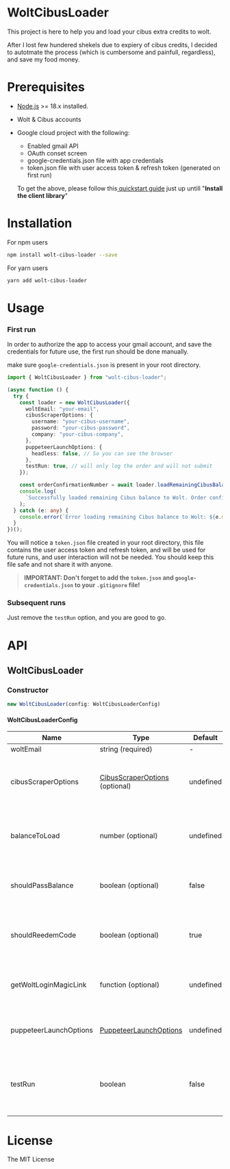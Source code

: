 # WoltCibusLoader

This project is here to help you and load your cibus extra credits to wolt.

After I lost few hundered shekels due to expiery of cibus credits, I decided to autotmate the process (which is cumbersome and painfull, regardless), and save my food money.

# Prerequisites

- [Node.js](https://nodejs.org) >= 18.x installed.
- Wolt & Cibus accounts
- Google cloud project with the following:

  - Enabled gmail API
  - OAuth conset screen
  - google-credentials.json file with app credentials
  - token.json file with user access token & refresh token (generated on first run)

  To get the above, please follow this[ quickstart guide](https://developers.google.com/gmail/api/quickstart/nodejs) just up untill "**Install the client library**"

# Installation

For npm users

```sh
npm install wolt-cibus-loader --save
```

For yarn users

```sh
yarn add wolt-cibus-loader
```

# Usage

### First run

In order to authorize the app to access your gmail account, and save the credentials for future use, the first run should be done manually.

make sure `google-credentials.json` is present in your root directory.

```ts
import { WoltCibusLoader } from "wolt-cibus-loader";

(async function () {
  try {
    const loader = new WoltCibusLoader({
      woltEmail: "your-email",
      cibusScraperOptions: {
        username: "your-cibus-username",
        password: "your-cibus-password",
        company: "your-cibus-company",
      },
      puppeteerLaunchOptions: {
        headless: false, // So you can see the browser
      },
      testRun: true, // will only log the order and will not submit
    });

    const orderConfirmationNumber = await loader.loadRemainingCibusBalanceToWolt();
    console.log(
      `Successfully loaded remaining Cibus balance to Wolt. Order confirmation number: ${orderConfirmationNumber}`
    );
  } catch (e: any) {
    console.error(`Error loading remaining Cibus balance to Wolt: ${e.message}`);
  }
})();
```

You will notice a `token.json` file created in your root directory, this file contains the user access token and refresh token, and will be used for future runs, and user interaction will not be needed.
You should keep this file safe and not share it with anyone.

> **IMPORTANT: Don't forget to add the `token.json` and `google-credentials.json` to your `.gitignore` file!**

### Subsequent runs

Just remove the `testRun` option, and you are good to go.

# API

## WoltCibusLoader

### Constructor

```ts
new WoltCibusLoader(config: WoltCibusLoaderConfig)
```

#### WoltCibusLoaderConfig

| Name                   | Type                                                                                                                                                | Default   | Description                                                                                                      |
| ---------------------- | --------------------------------------------------------------------------------------------------------------------------------------------------- | --------- | ---------------------------------------------------------------------------------------------------------------- |
| woltEmail              | string (required)                                                                                                                                   | -         | Wolt user email                                                                                                  |
| cibusScraperOptions    | [CibusScraperOptions](https://github.com/yanivfranco/cibus-scraper/blob/cbde9fe6c0395894f382d62579b93a24338e84a4/src/cibusScraper.ts#L4) (optional) | undefined | Options for the cibus scraper in order to get current balance and login to the cibus website                     |
| balanceToLoad          | number (optional)                                                                                                                                   | undefined | Cibus balance to load to Wolt. If not provided, the balance will be fetched from the cibus website               |
| shouldPassBalance      | boolean (optional)                                                                                                                                  | false     | Whether the closest gift card price should be higher than the cibus balance                                      |
| shouldReedemCode       | boolean (optional)                                                                                                                                  | true      | Whether the code should be retrieved from the gift card mail and redeemed automatically                          |
| getWoltLoginMagicLink  | function (optional)                                                                                                                                 | undefined | Function that returns the magic link from the login email received                                               |
| puppeteerLaunchOptions | [PuppeteerLaunchOptions](https://pptr.dev/api/puppeteer.puppeteerlaunchoptions)                                                                     | undefined | Puppeteer launch options to be passed to the puppeteer.launch function                                           |
| testRun                | boolean                                                                                                                                             | false     | If true, the flow will be executed without actually submitting the order, it will only log the submitted details |

# License

The MIT License
